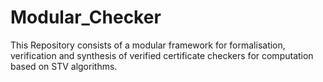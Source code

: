 # Modular_Checker
This Repository consists of a modular framework for formalisation, verification and synthesis of verified certificate checkers for computation based on STV algorithms. 

